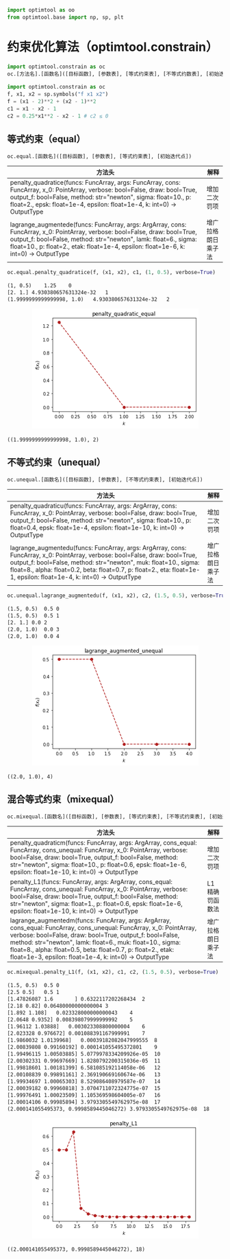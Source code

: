 ```python
import optimtool as oo
from optimtool.base import np, sp, plt
```

# 约束优化算法（optimtool.constrain）

```python
import optimtool.constrain as oc
oc.[方法名].[函数名]([目标函数], [参数表], [等式约束表], [不等式约数表], [初始迭代点])
```


```python
import optimtool.constrain as oc
f, x1, x2 = sp.symbols("f x1 x2")
f = (x1 - 2)**2 + (x2 - 1)**2
c1 = x1 - x2 - 1
c2 = 0.25*x1**2 - x2 - 1 # c2 ≤ 0 
```

## 等式约束（equal）

```python
oc.equal.[函数名]([目标函数], [参数表], [等式约束表], [初始迭代点])
```

| 方法头                                                                                                                                                   | 解释        |
| ----------------------------------------------------------------------------------------------------------------------------------------------------- | --------- |
| penalty_quadratice(funcs: FuncArray, args: FuncArray, cons: FuncArray, x_0: PointArray, verbose: bool=False, draw: bool=True, output_f: bool=False, method: str="newton", sigma: float=10., p: float=2., epsk: float=1e-4, epsilon: float=1e-4, k: int=0) -> OutputType                     | 增加二次罚项    |
| lagrange_augmentede(funcs: FuncArray, args: ArgArray, cons: FuncArray, x_0: PointArray, verbose: bool=False, draw: bool=True, output_f: bool=False, method: str="newton", lamk: float=6., sigma: float=10., p: float=2., etak: float=1e-4, epsilon: float=1e-6, k: int=0) -> OutputType | 增广拉格朗日乘子法 |


```python
oc.equal.penalty_quadratice(f, (x1, x2), c1, (1, 0.5), verbose=True)
```

```text
(1, 0.5)	1.25	0
[2. 1.]	4.930380657631324e-32	1
(1.9999999999999998, 1.0)	4.930380657631324e-32	2
```

<p align="center">
    <a href=""> 
        <img src="../../tests/constrain/images/penalty_quadratic_equal.png"> 
    </a>
</p>

```text
((1.9999999999999998, 1.0), 2)
```

## 不等式约束（unequal）

```python
oc.unequal.[函数名]([目标函数], [参数表], [不等式约束表], [初始迭代点])
```

| 方法头                                                                                                                                                                      | 解释        |
| ------------------------------------------------------------------------------------------------------------------------------------------------------------------------ | --------- |
| penalty_quadraticu(funcs: FuncArray, args: ArgArray, cons: FuncArray, x_0: PointArray, verbose: bool=False, draw: bool=True, output_f: bool=False, method: str="newton", sigma: float=10., p: float=0.4, epsk: float=1e-4, epsilon: float=1e-10, k: int=0) -> OutputType                                     | 增加二次罚项    |
| lagrange_augmentedu(funcs: FuncArray, args: ArgArray, cons: FuncArray, x_0: PointArray, verbose: bool=False, draw: bool=True, output_f: bool=False, method: str="newton", muk: float=10., sigma: float=8., alpha: float=0.2, beta: float=0.7, p: float=2., eta: float=1e-1, epsilon: float=1e-4, k: int=0) -> OutputType | 增广拉格朗日乘子法 |


```python
oc.unequal.lagrange_augmentedu(f, (x1, x2), c2, (1.5, 0.5), verbose=True)
```

```text
(1.5, 0.5)	0.5	0
(1.5, 0.5)	0.5	1
[2. 1.]	0.0	2
(2.0, 1.0)	0.0	3
(2.0, 1.0)	0.0	4
```

<p align="center">
    <a href=""> 
        <img src="../../tests/constrain/images/lagrange_augmentedu_unequal.png"> 
    </a>
</p>

```text
((2.0, 1.0), 4)
```

## 混合等式约束（mixequal）

```python
oc.mixequal.[函数名]([目标函数], [参数表], [等式约束表], [不等式约束表], [初始迭代点])
```

| 方法头                                                                                                                                                                                                  | 解释        |
| ---------------------------------------------------------------------------------------------------------------------------------------------------------------------------------------------------- | --------- |
| penalty_quadraticm(funcs: FuncArray, args: ArgArray, cons_equal: FuncArray, cons_unequal: FuncArray, x_0: PointArray, verbose: bool=False, draw: bool=True, output_f: bool=False, method: str="newton", sigma: float=10., p: float=0.6, epsk: float=1e-6, epsilon: float=1e-10, k: int=0) -> OutputType                                             | 增加二次罚项    |
| penalty_L1(funcs: FuncArray, args: ArgArray, cons_equal: FuncArray, cons_unequal: FuncArray, x_0: PointArray, verbose: bool=False, draw: bool=True, output_f: bool=False, method: str="newton", sigma: float=1., p: float=0.6, epsk: float=1e-6, epsilon: float=1e-10, k: int=0) -> OutputType                                                     | L1精确罚函数法  |
| lagrange_augmentedm(funcs: FuncArray, args: ArgArray, cons_equal: FuncArray, cons_unequal: FuncArray, x_0: PointArray, verbose: bool=False, draw: bool=True, output_f: bool=False, method: str="newton", lamk: float=6., muk: float=10., sigma: float=8., alpha: float=0.5, beta: float=0.7, p: float=2., etak: float=1e-3, epsilon: float=1e-4, k: int=0) -> OutputType | 增广拉格朗日乘子法 |


```python
oc.mixequal.penalty_L1(f, (x1, x2), c1, c2, (1.5, 0.5), verbose=True)
```

```text
(1.5, 0.5)	0.5	0
[2.5 0.5]	0.5	1
[1.47826087 1.6       ]	0.6322117202268434	2
[2.18 0.82]	0.06480000000000004	3
[1.892 1.108]	0.023328000000000043	4
[2.0648 0.9352]	0.008398079999999992	5
[1.96112 1.03888]	0.003023308800000004	6
[2.023328 0.976672]	0.001088391167999991	7
[1.9860032 1.0139968]	0.00039182082047999555	8
[2.00839808 0.99160192]	0.000141055495372801	9
[1.99496115 1.00503885]	5.0779978334209926e-05	10
[2.00302331 0.99697669]	1.8280792200315036e-05	11
[1.99818601 1.00181399]	6.581085192114058e-06	12
[2.00108839 0.99891161]	2.369190669160674e-06	13
[1.99934697 1.00065303]	8.529086408979587e-07	14
[2.00039182 0.99960818]	3.0704711072324775e-07	15
[1.99976491 1.00023509]	1.105369598604005e-07	16
[2.00014106 0.99985894]	3.9793305549762975e-08	17
(2.000141055495373, 0.9998589445046272)	3.9793305549762975e-08	18
```

<p align="center">
    <a href=""> 
        <img src="../../tests/constrain/images/penalty_L1.png"> 
    </a>
</p>

```text
((2.000141055495373, 0.9998589445046272), 18)
```